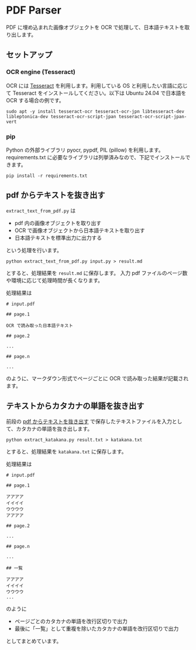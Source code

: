 # PDF Parser

PDF に埋め込まれた画像オブジェクトを OCR で処理して、日本語テキストを取り出します。

## セットアップ

### OCR engine (Tesseract)

OCR には [Tesseract](https://github.com/tesseract-ocr/tesseract?tab=readme-ov-file) を利用します。利用している OS と利用したい言語に応じて Tesseract をインストールしてください。以下は Ubuntu 24.04 で日本語を OCR する場合の例です。

```shell
sudo apt -y install tesseract-ocr tesseract-ocr-jpn libtesseract-dev libleptonica-dev tesseract-ocr-script-jpan tesseract-ocr-script-jpan-vert
```

### pip

Python の外部ライブラリ pyocr, pypdf, PIL (pillow) を利用します。 requirements.txt に必要なライブラリは列挙済みなので、下記でインストールできます。

```shell
pip install -r requirements.txt
```

## pdf からテキストを抜き出す

```extract_text_from_pdf.py``` は

* pdf 内の画像オブジェクトを取り出す
* OCR で画像オブジェクトから日本語テキストを取り出す
* 日本語テキストを標準出力に出力する

という処理を行います。

```shell
python extract_text_from_pdf.py input.py > result.md
```

とすると、処理結果を ```result.md``` に保存します。
入力 pdf ファイルのページ数や環境に応じて処理時間が長くなります。

処理結果は

```text
# input.pdf

## page.1

OCR で読み取った日本語テキスト

## page.2

...

## page.n

...
```

のように、マークダウン形式でページごとに OCR で読み取った結果が記載されます。

## テキストからカタカナの単語を抜き出す

前段の [pdf からテキストを抜き出す](#pdf-からテキストを抜き出す) で保存したテキストファイルを入力として、カタカナの単語を抜き出します。

```shell
python extract_katakana.py result.txt > katakana.txt
```

とすると、処理結果を ```katakana.txt``` に保存します。

処理結果は

```text
# input.pdf

## page.1

アアアア
イイイイ
ウウウウ
アアアア

## page.2

...

## page.n

...

## 一覧

アアアア
イイイイ
ウウウウ
...

```

のように

* ページごとのカタカナの単語を改行区切りで出力
* 最後に「一覧」として重複を除いたカタカナの単語を改行区切りで出力

としてまとめています。

